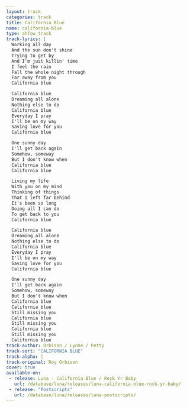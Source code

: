 ```yaml
---
layout: track
categories: track
title: California Blue
name: california-blue
type: ahfow_track
track-lyrics: |
  Working all day
  And the sun don't shine
  Trying to get by
  And I'm just killin' time
  I feel the rain
  Fall the whole night through
  Far away from you
  California blue

  California blue
  Dreaming all alone
  Nothing else to do
  California blue
  Everyday I pray
  I'll be on my way
  Saving love for you
  California blue

  One sunny day
  I'll get back again
  Somehow, someway
  But I don't know when
  California blue
  California blue

  Living my life
  With you on my mind
  Thinking of things
  That I left far behind
  It's been so long
  Doing all I can do
  To get back to you
  California blue

  California blue
  Dreaming all alone
  Nothing else to do
  California blue
  Everyday I pray
  I'll be on my way
  Saving love for you
  California blue

  One sunny day
  I'll get back again
  Somehow, someway
  But I don't know when
  California blue
  California blue
  Still missing you
  California blue
  Still missing you
  California blue
  Still missing you
  California blue
track-author: Orbison / Lynne / Petty
track-sort: "CALIFORNIA BLUE"
track-alpha: C
track-original: Roy Orbison
cover: true
available-on:
 - release: Luna - California Blue / Rock Yr Baby
   url: /database/luna/releases/luna-california-blue-rock-yr-baby/
 - release: "Postscripts"
   url: /database/luna/releases/luna-postscripts/
---
```


